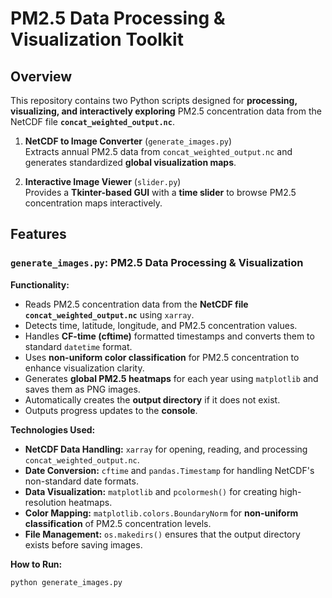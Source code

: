 # PM2.5 Data Processing & Visualization Toolkit

## Overview
This repository contains two Python scripts designed for **processing, visualizing, and interactively exploring** PM2.5 concentration data from the NetCDF file **`concat_weighted_output.nc`**.

1. **NetCDF to Image Converter** (`generate_images.py`)  
   Extracts annual PM2.5 data from `concat_weighted_output.nc` and generates standardized **global visualization maps**.

2. **Interactive Image Viewer** (`slider.py`)  
   Provides a **Tkinter-based GUI** with a **time slider** to browse PM2.5 concentration maps interactively.

## Features
### `generate_images.py`: PM2.5 Data Processing & Visualization
**Functionality:**
- Reads PM2.5 concentration data from the **NetCDF file `concat_weighted_output.nc`** using `xarray`.
- Detects time, latitude, longitude, and PM2.5 concentration values.
- Handles **CF-time (cftime)** formatted timestamps and converts them to standard `datetime` format.
- Uses **non-uniform color classification** for PM2.5 concentration to enhance visualization clarity.
- Generates **global PM2.5 heatmaps** for each year using `matplotlib` and saves them as PNG images.
- Automatically creates the **output directory** if it does not exist.
- Outputs progress updates to the **console**.

**Technologies Used:**
- **NetCDF Data Handling:** `xarray` for opening, reading, and processing `concat_weighted_output.nc`.
- **Date Conversion:** `cftime` and `pandas.Timestamp` for handling NetCDF's non-standard date formats.
- **Data Visualization:** `matplotlib` and `pcolormesh()` for creating high-resolution heatmaps.
- **Color Mapping:** `matplotlib.colors.BoundaryNorm` for **non-uniform classification** of PM2.5 concentration levels.
- **File Management:** `os.makedirs()` ensures that the output directory exists before saving images.

**How to Run:**
```bash
python generate_images.py
